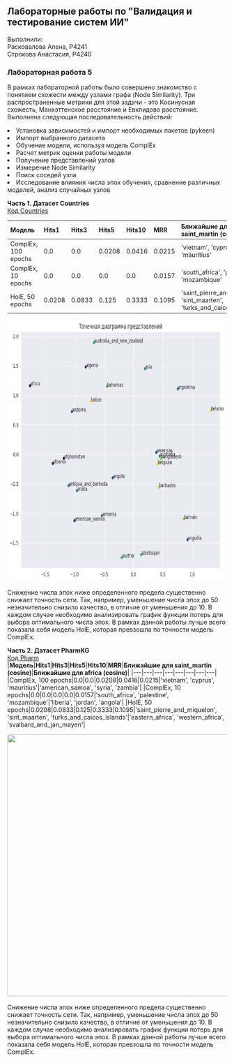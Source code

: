 ## Лабораторные работы по "Валидация и тестирование систем ИИ"
Выполнили: <br>
Расковалова Алена, P4241 <br>
Строкова Анастасия, P4240

### Лабораторная работа 5
В рамках лабораторной работы было совершено знакомство с понятием схожести между узлами графа (Node Similarity). Три распространенные метрики для этой задачи - это Косинусная схожесть, Манхэттенское расстояние и Евклидово расстояние. <br>
Выполнена следующая последовательность действий:
<li> Установка зависимостей и импорт необходимых пакетов (pykeen)
<li> Импорт выбранного датасета
<li> Обучение модели, используя модель ComplEx
<li> Расчет метрик оценки работы модели
<li> Получение представлений узлов
<li> Измерение Node Similarity
<li> Поиск соседей узла
<li> Исследование влияния числа эпох обучения, сравнение различных моделей, анализ случайных узлов
<br>

**Часть 1. Датасет Countries** <br>
[Код Countries](LR5_Countries.ipynbb) <br>

|**Модель**|**Hits1**|**Hits3**|**Hits5**|**Hits10**|**MRR**|**Ближайшие для saint_martin (cosine)**|**Ближайшие для africa (cosine)**|
|---|---|---|---|---|---|---|---|
|ComplEx, 100 epochs|0.0|0.0|0.0208|0.0416|0.0215|'vietnam', 'cyprus', 'mauritius'|'american_samoa', 'syria', 'zambia'|
|ComplEx, 10 epochs|0.0|0.0|0.0|0.0|0.0157|'south_africa', 'palestine', 'mozambique'|'liberia', 'jordan', 'angola'|
|HolE, 50 epochs|0.0208|0.0833|0.125|0.3333|0.1095|'saint_pierre_and_miquelon', 'sint_maarten', 'turks_and_caicos_islands'|'eastern_africa', 'western_africa', 'svalbard_and_jan_mayen'|

<img src="LR5_Countries_Example_ComplEx_100.png" width="600" height="600"/> <br>

Снижение числа эпох ниже определенного предела существенно снижает точность сети. Так, например, уменьшение числа эпох до 50 незначительно снизило качество, в отличие от уменьшения до 10. В каждом случае необходимо анализировать график функции потерь
для выбора оптимального числа эпох.
В рамках данной работы лучше всего показала себя модель HolE, которая превзошла по точности модель ComplEx.
<br>

**Часть 2. Датасет PharmKG** <br>
[Код Pharm](LR5_PharmKG.ipynb) <br>
|**Модель**|**Hits1**|**Hits3**|**Hits5**|**Hits10**|**MRR**|**Ближайшие для saint_martin (cosine)**|**Ближайшие для africa (cosine)**|
|---|---|---|---|---|---|---|---|
|ComplEx, 100 epochs|0.0|0.0|0.0208|0.0416|0.0215|'vietnam', 'cyprus', 'mauritius'|'american_samoa', 'syria', 'zambia'|
|ComplEx, 10 epochs|0.0|0.0|0.0|0.0|0.0157|'south_africa', 'palestine', 'mozambique'|'liberia', 'jordan', 'angola'|
|HolE, 50 epochs|0.0208|0.0833|0.125|0.3333|0.1095|'saint_pierre_and_miquelon', 'sint_maarten', 'turks_and_caicos_islands'|'eastern_africa', 'western_africa', 'svalbard_and_jan_mayen'|

<img src="LR5_Pharm_Example_ComplEx_100" width="600" height="600"/> <br>

Снижение числа эпох ниже определенного предела существенно снижает точность сети. Так, например, уменьшение числа эпох до 50 незначительно снизило качество, в отличие от уменьшения до 10. В каждом случае необходимо анализировать график функции потерь
для выбора оптимального числа эпох.
В рамках данной работы лучше всего показала себя модель HolE, которая превзошла по точности модель ComplEx.
